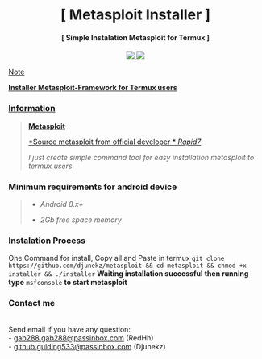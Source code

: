 <h1 align="center">[ Metasploit Installer ]</h1>
<h4 align="center">[ Simple Instalation Metasploit for Termux ]</h4>
<p align="center">
<a href="https://github.com/djunekz"><img src="https://img.shields.io/static/v1?style=for-the-badge&logo=github&label=AUTHOR&message=DJUNEKZ&color=blue")</a>
<img src="https://img.shields.io/static/v1?label=Android&logo=android&logoColor=green&color=green&message=Support&style=flat">
		
 
> [!NOTE]
> **Installer Metasploit-Framework for Termux users**


### **Information**
> **Metasploit**
>
> *Source metasploit from official developer *
> *<a href="https://github.com/rapid7/metasploit-framework">Rapid7</a>*
>
> *I just create simple command tool for easy installation metasploit to termux users*

### **Minimum requirements for android device**
> - *Android 8.x+*
>
> - *2Gb free space memory*
>

### **Instalation Process** 

One Command for install,
Copy all and Paste in termux
`
git clone https://github.com/djunekz/metasploit && cd metasploit && chmod +x installer && ./installer
`
**Waiting installation successful**
**then running type** `msfconsole` **to start metasploit**

### **Contact me**

<br>Send email if you have any question:
<br>- gab288.gab288@passinbox.com (RedHh)
<br>- github.guiding533@passinbox.com (Djunekz)
